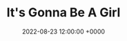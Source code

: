 ---
layout: post
title: "It's Gonna Be A Girl"
img: Memories/ItsaGirl.png
memory: Memories/ItsaGirl.png
date: 2022-08-23 12:00:00 +0000
description: Description
tag: [Memory]
---